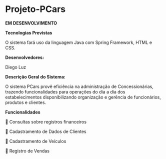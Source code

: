 # Projeto-PCars

**EM DESENVOLVIMENTO**

**Tecnologias Previstas**

O sistema fará uso da linguagem Java com Spring Framework, HTML e CSS.

**Desenvolvedores:**

Diego Luz

**Descrição Geral do Sistema:**

O sistema PCars provê eficiência na administração de Concessionárias,
trazendo funcionalidades para operações do dia a dia dos estabelecimentos
disponibilizando organização e gerência de funcionários, produtos e clientes.

**Funcionalidades**

 Consultas sobre registros financeiros

 Cadastramento de Dados de Clientes

 Cadastramento de Veículos


 Registro de Vendas


